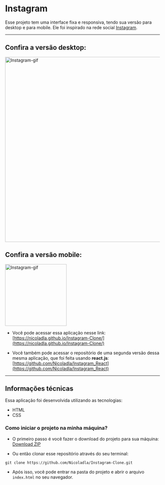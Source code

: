 # Instagram

Esse projeto tem uma interface fixa e responsiva, tendo sua versão para desktop e para mobile. Ele foi inspirado na rede social [Instagram](https://www.instagram.com/).

---

## Confira a versão desktop:

<p align="start">
  <img width="600" src="imagens/Instagram-desktop-Animação.gif" alt="Instagram-gif">
</p>

## Confira a versão mobile:

<p align="start">
  <img width="200" src="imagens/Instagram-mobile-Animação.gif" alt="Instagram-gif">
</p>

* Você pode acessar essa aplicação nesse link:
[https://nicoladla.github.io/Instagram-Clone/](https://nicoladla.github.io/Instagram-Clone/)

* Você também pode acessar o repositório de uma segunda versão dessa mesma aplicação, que foi feita usando **react.js**:
[https://github.com/Nicoladla/Instagram_React](https://github.com/Nicoladla/Instagram_React)

---

## Informações técnicas

Essa aplicação foi desenvolvida utilizando as tecnologias: 
* HTML
* CSS

### Como iniciar o projeto na minha máquina?

- O primeiro passo é você fazer o download do projeto para sua máquina: [Download ZIP](https://github.com/Nicoladla/Instagram-Clone/archive/refs/heads/main.zip)

- Ou então clonar esse repositório através do seu terminal:

```
git clone https://github.com/Nicoladla/Instagram-Clone.git
```

* Após isso, você pode entrar na pasta do projeto e abrir o arquivo ``index.html`` no seu navegador.

